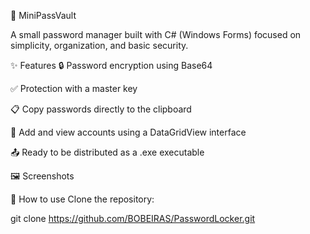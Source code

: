 🔐 MiniPassVault

A small password manager built with C# (Windows Forms) focused on simplicity, organization, and basic security.

✨ Features
🔒 Password encryption using Base64

✅ Protection with a master key

📋 Copy passwords directly to the clipboard

📁 Add and view accounts using a DataGridView interface

📤 Ready to be distributed as a .exe executable

🖼️ Screenshots



🚀 How to use
Clone the repository:

git clone https://github.com/BOBEIRAS/PasswordLocker.git
